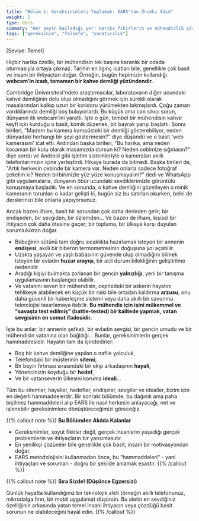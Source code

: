 ```yaml
---
title: "Bölüm 1: Gereksinimleri Toplamak: EARS'tan Önceki Adım"
weight: 2
type: docs
summary: "Her şeyin başladığı yer: Harika fikirlerin ve mühendislik çözümlerinin aslında günlük hayattaki küçük anlardan, ihtiyaçlardan ve hatta hayal kırıklıklarından nasıl doğduğunu keşfedin."
tags: ["gereksinim", "felsefe", "yaratıcılık"]
---
```


[Seviye: Temel]

Hiçbir harika özellik, bir mühendisin tek başına karanlık bir odada oturmasıyla ortaya çıkmaz. Tarihin en ilginç icatları bile, genellikle çok basit ve insani bir ihtiyaçtan doğar. Örneğin, bugün hepimizin kullandığı **webcam'in icadı, tamamen bir kahve demliği yüzündendir.**

Cambridge Üniversitesi'ndeki araştırmacılar, laboratuvarın diğer ucundaki kahve demliğinin dolu olup olmadığını görmek için sürekli olarak masalarından kalkıp uzun bir koridoru yürümekten bıkmışlardı. Çoğu zaman vardıklarında demliği boş buluyorlardı. Bu küçük ama can sıkıcı sorun, dünyanın ilk webcam'ini yarattı. İşte o gün, tembel bir mühendisin kahve keyfi için kurduğu o basit, komik düzenek, bir bayrak yarışı başlattı. Sonra birileri, "Madem bu kamera kampüsteki bir demliği gösterebiliyor, neden dünyadaki herhangi bir şeyi göstermesin?" diye düşündü ve o basit 'web kamerasını' icat etti. Ardından başka birileri, "Bu harika, ama neden kocaman bir kutu olarak masamızda dursun ki? Neden cebimize sığmasın?" diye sordu ve Android gibi işletim sistemleriyle o kameraları akıllı telefonlarımızın içine yerleştirdi. Hikaye burada da bitmedi. Başka birileri de, "Artık herkesin cebinde bir kamera var. Neden onlarla sadece fotoğraf çekelim ki? Neden birbirimizle yüz yüze konuşmayalım?" dedi ve WhatsApp gibi uygulamalarla, dünyanın öbür ucundaki sevdiklerimizle görüntülü konuşmaya başladık. Ve en sonunda, o kahve demliğini gözetleyen o minik kameranın torunları o kadar gelişti ki, bugün siz bu satırları okurken, belki de derslerinizi bile onlarla yapıyorsunuz.

Ancak bazen ilham, basit bir sorundan çok daha derinden gelir; bir endişeden, bir sevgiden, bir özlemden... Ve bazen de ilham, kişisel bir ihtiyacın çok daha ötesine geçer; bir topluma, bir ülkeye karşı duyulan sorumluluktan doğar.

- Bebeğinin sütünü tam doğru sıcaklıkta hazırlamak isteyen bir annenin **endişesi**, akıllı bir biberon termometresinin doğuşuna yol açabilir.
- Uzakta yaşayan ve yaşlı babasının güvende olup olmadığını bilmek isteyen bir evladın **huzur arayışı**, bir acil durum bilekliğinin geliştirilme nedenidir.
- Aradığı kişiyi bulmakta zorlanan bir gencin **yalnızlığı**, yeni bir tanışma uygulamasının başlangıcı olabilir.
- Ve vatanını seven bir mühendisin, cephedeki bir askerin hayatını tehlikeye atabilecek en küçük bir riski bile ortadan kaldırma **arzusu**, onu daha güvenli bir haberleşme sistemi veya daha akıllı bir savunma teknolojisi tasarlamaya itebilir. **Bu mühendis için işini mükemmel ve "savaşta test edilmiş" (battle-tested) bir kalitede yapmak, vatan sevgisinin en somut ifadesidir.**

İşte bu anlar; bir annenin şefkati, bir evladın sevgisi, bir gencin umudu ve bir mühendisin vatanına olan bağlılığı... Bunlar, gereksinimlerin gerçek hammaddesidir. Hayatın tam da içindedirler:

- Boş bir kahve demliğine yapılan o nafile yolculuk,
- Telefondaki bir müşterinin **sitemi**,
- Bir beyin fırtınası sırasındaki bir ekip arkadaşının **hayali**,
- Yöneticinizin koyduğu bir **hedef**,
- Ve bir vatanseverin ülkesini koruma **ideali**...

Tüm bu sitemler, hayaller, hedefler, endişeler, sevgiler ve idealler, bizim için en değerli hammaddelerdir. Bir sonraki bölümde, bu dağınık ama paha biçilmez hammaddeleri alıp EARS ile nasıl herkesin anlayacağı, net ve işlenebilir gereksinimlere dönüştüreceğimizi göreceğiz.

{{% callout note %}}
**Bu Bölümden Akılda Kalanlar**

- Gereksinimler, soyut fikirler değil, gerçek insanların yaşadığı gerçek problemlerin ve ihtiyaçların bir yansımasıdır.
- En yenilikçi çözümler bile genellikle çok basit, insani bir motivasyondan doğar.
- EARS metodolojisini kullanmadan önce, bu "hammaddeleri" - yani ihtiyaçları ve sorunları - doğru bir şekilde anlamak esastır.
  {{% /callout %}}

{{% callout note %}}
**Sıra Sizde! (Düşünce Egzersizi)**

Günlük hayatta kullandığınız bir teknolojik aleti (örneğin akıllı telefonunuz, mikrodalga fırın, bir mobil uygulama) düşünün. Bu aletin en sevdiğiniz özelliğinin arkasında yatan temel insani ihtiyacın veya çözdüğü basit sorunun ne olabileceğini hayal edin.
{{% /callout %}}
